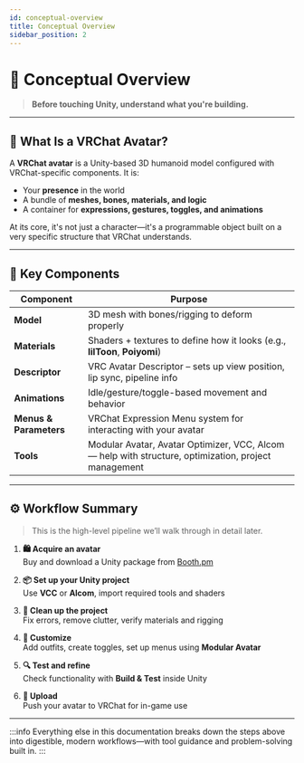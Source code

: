 ```yaml
---
id: conceptual-overview
title: Conceptual Overview
sidebar_position: 2
---
```


# 🧩 Conceptual Overview

> **Before touching Unity, understand what you're building.**

---

## 🧍 What Is a VRChat Avatar?

A **VRChat avatar** is a Unity-based 3D humanoid model configured with VRChat-specific components. It is:

- Your **presence** in the world  
- A bundle of **meshes, bones, materials, and logic**  
- A container for **expressions, gestures, toggles, and animations**

At its core, it's not just a character—it's a programmable object built on a very specific structure that VRChat understands.

---

## 🧱 Key Components

| Component       | Purpose                                                                 |
|----------------|-------------------------------------------------------------------------|
| **Model**       | 3D mesh with bones/rigging to deform properly                           |
| **Materials**   | Shaders + textures to define how it looks (e.g., **lilToon**, **Poiyomi**) |
| **Descriptor**  | VRC Avatar Descriptor – sets up view position, lip sync, pipeline info  |
| **Animations**  | Idle/gesture/toggle-based movement and behavior                         |
| **Menus & Parameters** | VRChat Expression Menu system for interacting with your avatar         |
| **Tools**       | Modular Avatar, Avatar Optimizer, VCC, Alcom — help with structure, optimization, project management |

---

## ⚙️ Workflow Summary

> This is the high-level pipeline we’ll walk through in detail later.

1. **🛍️ Acquire an avatar**  
   Buy and download a Unity package from [Booth.pm](https://booth.pm)

2. **📦 Set up your Unity project**  
   Use **VCC** or **Alcom**, import required tools and shaders

3. **🧹 Clean up the project**  
   Fix errors, remove clutter, verify materials and rigging

4. **🧩 Customize**  
   Add outfits, create toggles, set up menus using **Modular Avatar**

5. **🔍 Test and refine**  
   Check functionality with **Build & Test** inside Unity

6. **🚀 Upload**  
   Push your avatar to VRChat for in-game use

---

:::info
Everything else in this documentation breaks down the steps above into digestible, modern workflows—with tool guidance and problem-solving built in.
:::
